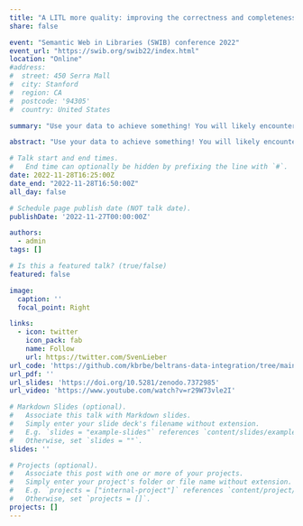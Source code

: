 ```yaml
---
title: "A LITL more quality: improving the correctness and completeness of library catalogs with a Librarian-In-The-Loop Linked Data workflow"
share: false

event: "Semantic Web in Libraries (SWIB) conference 2022"
event_url: "https://swib.org/swib22/index.html"
location: "Online"
#address:
#  street: 450 Serra Mall
#  city: Stanford
#  region: CA
#  postcode: '94305'
#  country: United States

summary: "Use your data to achieve something! You will likely encounter data quality issues... We present data quality procedures at the Royal Library of Belgium, how the BELTRANS project revealed more subtle issues, and our developed Librarian-In-The-Loop workflow to semi-automatically improve data quality."

abstract: "Use your data to achieve something! You will likely encounter data quality issues... We present data quality procedures at the Royal Library of Belgium, how the BELTRANS project revealed more subtle issues, and our developed Librarian-In-The-Loop workflow to semi-automatically improve data quality."

# Talk start and end times.
#   End time can optionally be hidden by prefixing the line with `#`.
date: 2022-11-28T16:25:00Z
date_end: "2022-11-28T16:50:00Z"
all_day: false

# Schedule page publish date (NOT talk date).
publishDate: '2022-11-27T00:00:00Z'

authors:
  - admin
tags: []

# Is this a featured talk? (true/false)
featured: false

image:
  caption: ''
  focal_point: Right

links:
  - icon: twitter
    icon_pack: fab
    name: Follow
    url: https://twitter.com/SvenLieber
url_code: 'https://github.com/kbrbe/beltrans-data-integration/tree/main/data-quality'
url_pdf: ''
url_slides: 'https://doi.org/10.5281/zenodo.7372985'
url_video: 'https://www.youtube.com/watch?v=r29W73vle2I'

# Markdown Slides (optional).
#   Associate this talk with Markdown slides.
#   Simply enter your slide deck's filename without extension.
#   E.g. `slides = "example-slides"` references `content/slides/example-slides.md`.
#   Otherwise, set `slides = ""`.
slides: ''

# Projects (optional).
#   Associate this post with one or more of your projects.
#   Simply enter your project's folder or file name without extension.
#   E.g. `projects = ["internal-project"]` references `content/project/deep-learning/index.md`.
#   Otherwise, set `projects = []`.
projects: []
---
```



